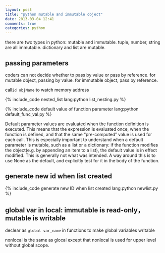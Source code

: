 ```yaml
---
layout: post
title: "python mutable and immutable object"
date: 2013-03-04 12:41
comments: true
categories: python
---
```


there are two types in python: mutable and immutable.
tuple, number, string are all immutable.
dictionary and list are mutable.

passing parameters
------------------

coders can not decide whether to pass by value or pass by reference.
for mutable object, passing by value.
for immutable object, pass by reference.

call`id objName` to watch memory address

{% include_code nested_list lang:python list_nesting.py %}

{% include_code default value of function parameter lang:python default_func_val.py %}

Default parameter values are evaluated
when the function definition is executed.
This means that the expression is evaluated once, when the function is defined,
and that the same “pre-computed” value is used for each call.
This is especially important to understand when a default parameter is mutable,
such as a list or a dictionary:
if the function modifies the object(e.g. by appending an item to a list),
the default value is in effect modified.
This is generally not what was intended.
A way around this is to use None as the default,
and explicitly test for it in the body of the function.

generate new id when list created
----------------------

{% include_code generate new ID when list created lang:python newlist.py %}

global var in local: immutable is read-only，mutable is writable
--------------------------------------------

declear as `global var_name` in functions to make global variables writable

nonlocal is the same as glocal except that nonlocal is used for upper level without global scope. 
